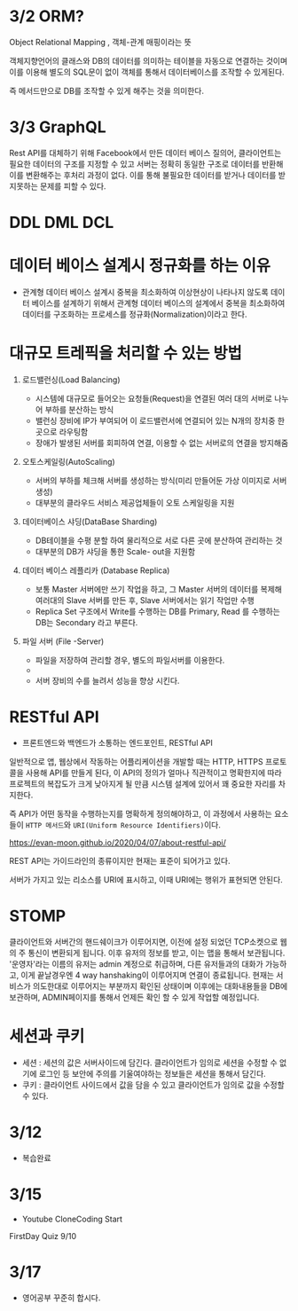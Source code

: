 # 3/2 ORM?

Object Relational Mapping , 객체-관계 매핑이라는 뜻

객체지향언어의 클래스와 DB의 데이터를 의미하는 테이블을 자동으로 연결하는 것이며 
이를 이용해 별도의 SQL문이 없이 객체를 통해서 데이터베이스를 조작할 수 있게된다.

즉 메서드만으로 DB를 조작할 수 있게 해주는 것을 의미한다.


# 3/3 GraphQL

Rest API를 대체하기 위해 Facebook에서 만든 데이터 베이스 질의어, 클라이언트는 필요한 데이터의 구조를 지정할 수 있고 서버는 정확히 동일한 구조로 데이터를 반환해
이를 변환해주는 후처리 과정이 없다.
이를 통해 불필요한 데이터를 받거나 데이터를 받지못하는 문제를 피할 수 있다.


# DDL DML DCL



# 데이터 베이스 설계시 정규화를 하는 이유

- 관계형 데이터 베이스 설계시 중복을 최소화하여 이상현상이 나타나지 않도록 데이터 베이스를 설계하기 위해서
관계형 데이터 베이스의 설계에서 중복을 최소화하여 데이터를 구조화하는 프로세스를 정규화(Normalization)이라고 한다.


# 대규모 트레픽을 처리할 수 있는 방법

1. 로드밸런싱(Load Balancing)
   - 시스템에 대규모로 들어오는 요청들(Request)을 연결된 여러 대의 서버로 나누어 부하를 분산하는 방식
   - 밸런싱 장비에 IP가 부여되어 이 로드밸런서에 연결되어 있는 N개의 장치중 한곳으로 라우팅함
   - 장애가 발생된 서버를 회피하여 연결, 이용할 수 없는 서버로의 연결을 방지해줌

2. 오토스케일링(AutoScaling)
   - 서버의 부하를 체크해 서버를 생성하는 방식(미리 만들어둔 가상 이미지로 서버 생성)
   - 대부분의 클라우드 서비스 제공업체들이 오토 스케일링을 지원

3. 데이터베이스 샤딩(DataBase Sharding)
   - DB테이블을 수평 분할 하여 물리적으로 서로 다른 곳에 분산하여 관리하는 것
   - 대부분의 DB가 샤딩을 통한 Scale- out을 지원함
  
4. 데이터 베이스 레플리카 (Database Replica)
   - 보통 Master 서버에만 쓰기 작업을 하고, 그 Master 서버의 데이터를 복제해 여러대의 Slave 서버를 만든 후, Slave 서버에서는 읽기 작업만 수행
   - Replica Set 구조에서 Write를 수행하는 DB를 Primary, Read 를 수행하는 DB는 Secondary 라고 부른다.

5. 파일 서버 (File -Server)
   - 파일을 저장하여 관리할 경우, 별도의 파일서버를 이용한다.
   -
   - 서버 장비의 수를 늘려서 성능을 향상 시킨다.


# RESTful API
- 프론트엔드와 백엔드가 소통하는 엔드포인트, RESTful API

일반적으로 앱, 웹상에서 작동하는 어플리케이션을 개발할 때는 HTTP, HTTPS 프로토콜을 사용해 API를 만들게 된다, 이 API의 정의가 얼마나
직관적이고 명확한지에 따라 프로젝트의 복잡도가 크게 낮아지게 될 만큼 시스템 설계에 있어서 꽤 중요한 자리를 차지한다.

즉 API가 어떤 동작을 수행하는지를 명확하게 정의해야하고, 이 과정에서 사용하는 요소들이 `HTTP 메서드`와 `URI(Uniform Resource Identifiers)`이다.


https://evan-moon.github.io/2020/04/07/about-restful-api/

REST API는 가이드라인의 종류이지만 현재는 표준이 되어가고 있다.

서버가 가지고 있는 리소스를 URI에 표시하고, 이때 URI에는 행위가 표현되면 안된다.

# STOMP

클라이언트와 서버간의 핸드쉐이크가 이루어지면, 이전에 설정 되었던 TCP소켓으로 웹의 주 통신이 변환되게 됩니다.
이후 유저의 정보를 받고, 이는 맵을 통해서 보관됩니다. '운영자'라는 이름의 유저는 admin 계정으로 취급하며, 다른 유저들과의 대화가 가능하고, 이게 끝날경우엔 4 way hanshaking이 이루어지며 연결이 종료됩니다.
현재는 서비스가 의도한대로 이루어지는 부분까지 확인된 상태이며 이후에는 대화내용들을 DB에 보관하며, ADMIN페이지를 통해서 언제든 확인 할 수 있게 작업할 예정입니다.

# 세션과 쿠키

- 세션 : 세션의 값은 서버사이드에 담긴다. 클라이언트가 임의로 세션을 수정할 수 없기에 로그인 등 보안에 주의를 기울여야하는 정보들은 세션을 통해서 담긴다.
- 쿠키 : 클라이언트 사이드에서 값을 담을 수 있고 클라이언트가 임의로 값을 수정할 수 있다.


# 3/12
- 복습완료


# 3/15
- Youtube CloneCoding Start

FirstDay Quiz 9/10


# 3/17
- 영어공부 꾸준히 합시다.
